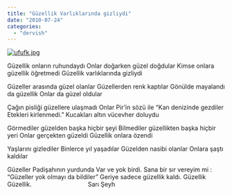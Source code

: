 ```yaml
---
title: "Güzellik Varlıklarında gizliydi"
date: "2010-07-24"
categories: 
  - "dervish"
---
```


[![ufufk.jpg](/uploads/2010/07/ufufk.jpg)](/uploads/2010/07/ufufk.jpg "ufufk.jpg")

Güzellik onların ruhundaydı Onlar doğarken güzel doğdular Kimse onlara güzellik öğretmedi Güzellik varlıklarında gizliydi

Güzeller arasında güzel olanlar Güzellerden renk kaptılar Gönülde mayalandı da güzellik Onlar da güzel oldular

Çağın pisliği güzellere ulaşmadı Onlar Pir’in sözü ile “Kan denizinde gezdiler Etekleri kirlenmedi.” Kucakları altın vücevher doluydu

Görmediler güzelden başka hiçbir şeyi Bilmediler güzellikten başka hiçbir yeri Onlar gerçekten güzeldi Güzellik onlara özendi

Yaşlarını gizlediler Binlerce yıl yaşadılar Güzelden nasibi olanlar Onlara şaştı kaldılar

Güzeller Padişahının yurdunda Var ve yok birdi. Sana bir sır vereyim mi : “Güzeller yok olmayı da bildiler” Geriye sadece güzellik kaldı. Güzellik Güzellik.                                 Sarı Şeyh
